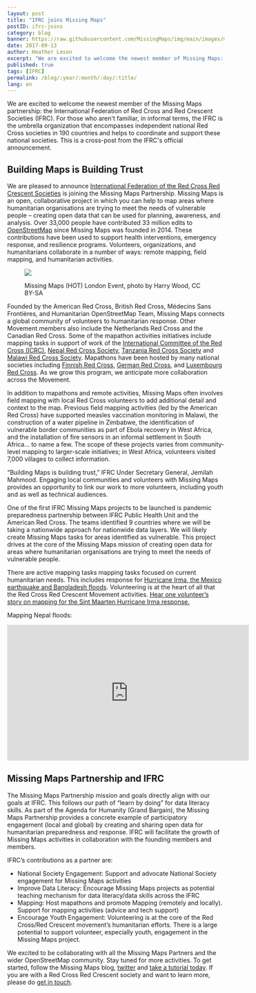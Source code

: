 ```yaml
---
layout: post
title: "IFRC joins Missing Maps"
postID: ifrc-joins
category: blog
banner: https://raw.githubusercontent.com/MissingMaps/img/main/images/missingmaps-blog_20170913_banner.jpg
date: 2017-09-13
author: Heather Leson
excerpt: "We are excited to welcome the newest member of Missing Maps: the International Federation of Red Cross and Red Crescent Societies (IFRC). This is a cross-post from the IFRC's official announcement."
published: true
tags: [IFRC]
permalink: /blog/:year/:month/:day/:title/
lang: en
---
```


We are excited to welcome the newest member of the Missing Maps partnership: the International Federation of Red Cross and Red Crescent Societies (IFRC). For those who aren't familiar, in informal terms, the IFRC is the umbrella organization that encompasses independent national Red Cross societies in 190 countries and helps to coordinate and support these national societies. This is a cross-post from the IFRC's official announcement.

## Building Maps is Building Trust

We are pleased to announce [International Federation of the Red Cross Red Crescent Societies](http://www.ifrc.org/) is joining the Missing Maps Partnership. Missing Maps is an open, collaborative project in which you can help to map areas where humanitarian organisations are trying to meet the needs of vulnerable people – creating open data that can be used for planning, awareness, and analysis. Over 33,000 people have contributed 33 million edits to [OpenStreetMap](https://www.openstreetmap.org/) since Missing Maps was founded in 2014. These contributions have been used to support health interventions, emergency response, and resilience programs. Volunteers, organizations, and humanitarians collaborate in a number of ways: remote mapping, field mapping, and humanitarian activities.

<figure>
<img src="https://raw.githubusercontent.com/MissingMaps/img/main/images/missingmaps-blog_20170913_Missing-Maps-HOT-London-Event-photo-by-Harry-Wood-cc-by-sa-20.jpg">
<p class="caption">Missing Maps (HOT) London Event, photo by Harry Wood, CC BY-SA</p>
</figure>

Founded by the American Red Cross, British Red Cross, Médecins Sans Frontières, and Humanitarian OpenStreetMap Team, Missing Maps connects a global community of volunteers to humanitarian response. Other Movement members also include the Netherlands Red Cross and the Canadian Red Cross.  Some of the mapathon activities initiatives include mapping tasks in support of work of the [International Committee of the Red Cross (ICRC)](https://www.icrc.org/), [Nepal Red Cross Society](http://www.nrcs.org/), [Tanzania Red Cross Society](http://www.trcs.or.tz/) and [Malawi Red Cross Society](http://www.ifrc.org/en/what-we-do/where-we-work/africa/malawi-red-cross-society/). Mapathons have been hosted by many national societies including [Finnish Red Cross](https://www.redcross.fi/), [German Red Cross](https://www.drk.de/en/), and [Luxembourg Red Cross](http://www.croix-rouge.lu/en/). As we grow this program, we anticipate more collaboration across the Movement.

In addition to mapathons and remote activities, Missing Maps often involves field mapping with local Red Cross volunteers to add additional detail and context to the map. Previous field mapping activities (led by the American Red Cross) have supported measles vaccination monitoring in Malawi, the construction of a water pipeline in Zimbabwe, the identification of vulnerable border communities as part of Ebola recovery in West Africa, and the installation of fire sensors in an informal settlement in South Africa... to name a few. The scope of these projects varies from community-level mapping to larger-scale initiatives; in West Africa, volunteers visited 7,000 villages to collect information.

“Building Maps is building trust,” IFRC Under Secretary General, Jemilah Mahmood. Engaging local communities and volunteers with Missing Maps provides an opportunity to link our work to more volunteers, including youth and as well as technical audiences.

One of the first IFRC Missing Maps projects to be launched is pandemic preparedness partnership between IFRC Public Health Unit and the American Red Cross. The teams identified 9 countries where we will be taking a nationwide approach for nationwide data layers. We will likely create Missing Maps tasks for areas identified as vulnerable. This project drives at the core of the Missing Maps mission of creating open data for areas where humanitarian organisations are trying to meet the needs of vulnerable people.

There are active mapping tasks mapping tasks focused on current humanitarian needs. This includes response for [Hurricane Irma, the Mexico earthquake and Bangladesh floods](https://www.hotosm.org/updates/2017-09-09_hot_activates_for_three_disasters_hurricane_irma_mexico_earthquake_bangladesh). Volunteering is at the heart of all that the Red Cross Red Crescent Movement activities. [Hear one volunteer’s story on mapping for the Sint Maarten Hurricane Irma response.](https://nos.nl/op3/artikel/2191845-daniel-24-verleent-hulp-op-sint-maarten-vanuit-zijn-slaapkamer.html)

Mapping Nepal floods:
<iframe width="560" height="315" src="https://www.youtube.com/embed/O0PwZSpEhhc" frameborder="0" allowfullscreen></iframe>

## Missing Maps Partnership and IFRC

The Missing Maps Partnership mission and goals directly align with our goals at IFRC.  This follows our path of “learn by doing” for data literacy skills.  As part of the Agenda for Humanity (Grand Bargain), the Missing Maps Partnership provides a concrete example of participatory engagement (local and global) by creating and sharing open data for humanitarian preparedness and response.  IFRC will facilitate the growth of Missing Maps activities in collaboration with the founding members and members.  

IFRC’s contributions as a partner are:

* National Society Engagement: Support and advocate National Society engagement for Missing Maps activities
* Improve Data Literacy:  Encourage Missing Maps projects as potential teaching mechanism for data literacy/data skills across the IFRC
* Mapping: Host mapathons and promote Mapping (remotely and locally).  Support for mapping activities (advice and tech support)
* Encourage Youth Engagement: Volunteering is at the core of the Red Cross/Red Crescent movement’s humanitarian efforts. There is a large potential to support volunteer, especially youth, engagement in the Missing Maps project.

We excited to be collaborating with all the Missing Maps Partners and the wider OpenStreetMap community. Stay tuned for more activities. To get started, follow the Missing Maps blog, [twitter](https://twitter.com/themissingmaps) and [take a tutorial today](http://www.missingmaps.org/learn/#beginner). If you are with a Red Cross Red Crescent society and want to learn more, please do [get in touch](mailto:heather.leson@ifrc.org).
